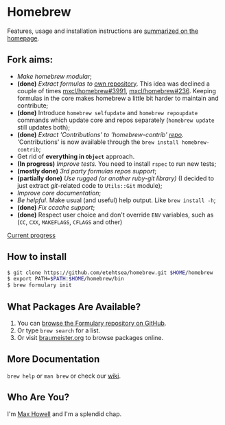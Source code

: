 # Homebrew

Features, usage and installation instructions are [summarized on the homepage][home].

## Fork aims:
*  *Make homebrew modular*;
  *   **(done)** *Extract formulas to* [own repository][formulary].
      This idea was declined a couple of times [mxcl/homebrew#3991][issue3991],
      [mxcl/homebrew#236][issue236]. Keeping formulas in the core makes
      homebrew a little bit harder to maintain and contribute;
  *   **(done)** Introduce `homebrew selfupdate` and `homebrew repoupdate`
      commands which update core and repos separately (`homebrew update`
      still updates both);
  *   **(done)** *Extract 'Contributions' to 'homebrew-contrib'
      [repo][contrib]*. 'Contributions' is now available through the
      `brew install homebrew-contrib`;
  *   Get rid of **everything in `Object`** approach.
* **(In progress)** *Improve tests*. You need to install `rspec` to run new tests;
* **(mostly done)** *3rd party formulas repos support*;
* **(partially done)** *Use rugged (or another ruby-git library)* (I
  decided to just extract *git*-related code to `Utils::Git` module);
* *Improve core documentation*;
* *Be helpful*. Make usual (and useful) help output. Like `brew install -h`;
* **(done)** *Fix ccache support*;
* **(done)** Respect user choice and don't override `ENV` variables, such as (`CC`, `CXX`, `MAKEFLAGS`, `CFLAGS` and other)

[Current progress](https://github.com/etehtsea/homebrew/blob/master/CHANGELOG.md)

## How to install

``` sh
$ git clone https://github.com/etehtsea/homebrew.git $HOME/homebrew
$ export PATH=$PATH:$HOME/homebrew/bin
$ brew formulary init
```

## What Packages Are Available?
1. You can [browse the Formulary repository on GitHub][formulary].
2. Or type `brew search` for a list.
3. Or visit [braumeister.org][braumeister] to browse packages online.

## More Documentation
`brew help` or `man brew` or check our [wiki][].

## Who Are You?
I'm [Max Howell][mxcl] and I'm a splendid chap.


[home]:http://mxcl.github.com/homebrew
[wiki]:http://wiki.github.com/mxcl/homebrew
[mxcl]:http://twitter.com/mxcl
[formulary]:https://github.com/etehtsea/formulary
[contrib]:https://github.com/etehtsea/homebrew-contrib
[braumeister]:http://braumeister.org
[issue3991]:https://github.com/mxcl/homebrew/issues/3991
[issue236]:https://github.com/mxcl/homebrew/issues/236
